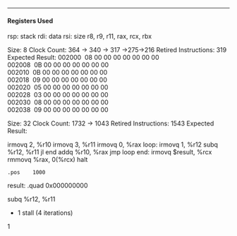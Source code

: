 ***
#### Registers Used
rsp: stack
rdi: data
rsi: size
r8, r9, r11, rax, rcx, rbx


Size: 8
Clock Count: 364 -> 340 -> 317 ->275->216
Retired Instructions: 319
Expected Result:
002000  08 00 00 00 00 00 00 00  
002008  0B 00 00 00 00 00 00 00  
002010  0B 00 00 00 00 00 00 00  
002018  09 00 00 00 00 00 00 00  
002020  05 00 00 00 00 00 00 00  
002028  03 00 00 00 00 00 00 00  
002030  08 00 00 00 00 00 00 00  
002038  09 00 00 00 00 00 00 00

Size: 32
Clock Count: 1732 -> 1043
Retired Instructions: 1543
Expected Result:








irmovq	2, %r10
	irmovq	3, %r11
	irmovq	0, %rax
loop:
	irmovq	1, %r12
	subq	%r12, %r11
	jl	end
	addq	%r10, %rax
	jmp	loop
end:
	irmovq	$result, %rcx
	rmmovq	%rax, 0(%rcx)
	halt

	.pos	1000
result:
	.quad	0x000000000




subq	%r12, %r11
* 1 stall (4 iterations)

1